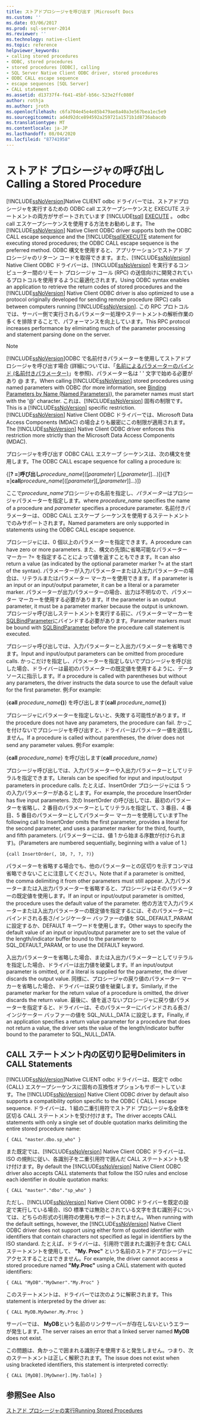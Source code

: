 ```yaml
---
title: ストアドプロシージャを呼び出す |Microsoft Docs
ms.custom: ''
ms.date: 03/06/2017
ms.prod: sql-server-2014
ms.reviewer: ''
ms.technology: native-client
ms.topic: reference
helpviewer_keywords:
- calling stored procedures
- ODBC, stored procedures
- stored procedures [ODBC], calling
- SQL Server Native Client ODBC driver, stored procedures
- ODBC CALL escape sequence
- escape sequences [SQL Server]
- CALL statement
ms.assetid: d13737f4-f641-45bf-b56c-523e2ffc080f
author: rothja
ms.author: jroth
ms.openlocfilehash: c6fa704e45e4e85b479ae8a40a3e567bea1ec5e9
ms.sourcegitcommit: ad4d92dce894592a259721a1571b1d8736abacdb
ms.translationtype: MT
ms.contentlocale: ja-JP
ms.lasthandoff: 08/04/2020
ms.locfileid: "87741958"
---
```

# <a name="calling-a-stored-procedure"></a><span data-ttu-id="e5c01-102">ストアド プロシージャの呼び出し</span><span class="sxs-lookup"><span data-stu-id="e5c01-102">Calling a Stored Procedure</span></span>
  <span data-ttu-id="e5c01-103">[!INCLUDE[ssNoVersion](../../includes/ssnoversion-md.md)]Native CLIENT odbc ドライバーでは、ストアドプロシージャを実行するための ODBC call エスケープシーケンスと EXECUTE ステートメントの両方がサポートされています [!INCLUDE[tsql](../../includes/tsql-md.md)] [EXECUTE](/sql/t-sql/language-elements/execute-transact-sql) 。 odbc call エスケープシーケンスを使用する方法をお勧めします。</span><span class="sxs-lookup"><span data-stu-id="e5c01-103">The [!INCLUDE[ssNoVersion](../../includes/ssnoversion-md.md)] Native Client ODBC driver supports both the ODBC CALL escape sequence and the [!INCLUDE[tsql](../../includes/tsql-md.md)][EXECUTE](/sql/t-sql/language-elements/execute-transact-sql) statement for executing stored procedures; the ODBC CALL escape sequence is the preferred method.</span></span> <span data-ttu-id="e5c01-104">ODBC 構文を使用すると、アプリケーションでストアド プロシージャのリターン コードを取得できます。また、[!INCLUDE[ssNoVersion](../../includes/ssnoversion-md.md)] Native Client ODBC ドライバーは、[!INCLUDE[ssNoVersion](../../includes/ssnoversion-md.md)] を実行するコンピューター間のリモート プロシージャ コール (RPC) の送信向けに開発されているプロトコルを使用するように最適化されます。</span><span class="sxs-lookup"><span data-stu-id="e5c01-104">Using ODBC syntax enables an application to retrieve the return codes of stored procedures and the [!INCLUDE[ssNoVersion](../../includes/ssnoversion-md.md)] Native Client ODBC driver is also optimized to use a protocol originally developed for sending remote procedure (RPC) calls between computers running [!INCLUDE[ssNoVersion](../../includes/ssnoversion-md.md)].</span></span> <span data-ttu-id="e5c01-105">この RPC プロトコルでは、サーバー側で実行されるパラメーター処理やステートメントの解析作業の多くを排除することで、パフォーマンスを向上しています。</span><span class="sxs-lookup"><span data-stu-id="e5c01-105">This RPC protocol increases performance by eliminating much of the parameter processing and statement parsing done on the server.</span></span>  
  
> [!NOTE]  
>  <span data-ttu-id="e5c01-106">[!INCLUDE[ssNoVersion](../../includes/ssnoversion-md.md)]ODBC で名前付きパラメーターを使用してストアドプロシージャを呼び出す場合 (詳細については、「[名前によるパラメーターのバインド (名前付きパラメーター)](https://go.microsoft.com/fwlink/?LinkID=209721)」を参照)、パラメーター名は ' ' 文字で始める必要があり \@ ます。</span><span class="sxs-lookup"><span data-stu-id="e5c01-106">When calling [!INCLUDE[ssNoVersion](../../includes/ssnoversion-md.md)] stored procedures using named parameters with ODBC (for more information, see [Binding Parameters by Name (Named Parameters)](https://go.microsoft.com/fwlink/?LinkID=209721)), the parameter names must start with the '\@' character.</span></span> <span data-ttu-id="e5c01-107">これは、[!INCLUDE[ssNoVersion](../../includes/ssnoversion-md.md)] 固有の制限です。</span><span class="sxs-lookup"><span data-stu-id="e5c01-107">This is a [!INCLUDE[ssNoVersion](../../includes/ssnoversion-md.md)] specific restriction.</span></span> <span data-ttu-id="e5c01-108">[!INCLUDE[ssNoVersion](../../includes/ssnoversion-md.md)] Native Client ODBC ドライバーでは、Microsoft Data Access Components (MDAC) の場合よりも厳密にこの制限が適用されます。</span><span class="sxs-lookup"><span data-stu-id="e5c01-108">The [!INCLUDE[ssNoVersion](../../includes/ssnoversion-md.md)] Native Client ODBC driver enforces this restriction more strictly than the Microsoft Data Access Components (MDAC).</span></span>  
  
 <span data-ttu-id="e5c01-109">プロシージャを呼び出す ODBC CALL エスケープ シーケンスは、次の構文を使用します。</span><span class="sxs-lookup"><span data-stu-id="e5c01-109">The ODBC CALL escape sequence for calling a procedure is:</span></span>  
  
 <span data-ttu-id="e5c01-110">{[**? =**]**呼び出し**_procedure_name_[([*parameter*] [**,**[*parameter*]]...)]}</span><span class="sxs-lookup"><span data-stu-id="e5c01-110">{[**?=**]**call**_procedure_name_[([*parameter*][**,**[*parameter*]]...)]}</span></span>  
  
 <span data-ttu-id="e5c01-111">ここで*procedure_name*プロシージャの名前を指定し、*パラメーター*はプロシージャパラメーターを指定します。</span><span class="sxs-lookup"><span data-stu-id="e5c01-111">where *procedure_name* specifies the name of a procedure and *parameter* specifies a procedure parameter.</span></span> <span data-ttu-id="e5c01-112">名前付きパラメーターは、ODBC CALL エスケープ シーケンスを使用するステートメントでのみサポートされます。</span><span class="sxs-lookup"><span data-stu-id="e5c01-112">Named parameters are only supported in statements using the ODBC CALL escape sequence.</span></span>  
  
 <span data-ttu-id="e5c01-113">プロシージャには、0 個以上のパラメーターを指定できます。</span><span class="sxs-lookup"><span data-stu-id="e5c01-113">A procedure can have zero or more parameters.</span></span> <span data-ttu-id="e5c01-114">また、構文の先頭に省略可能なパラメーター マーカー ?= を指定することによって値を返すこともできます。</span><span class="sxs-lookup"><span data-stu-id="e5c01-114">It can also return a value (as indicated by the optional parameter marker ?= at the start of the syntax).</span></span> <span data-ttu-id="e5c01-115">パラメーターが入力パラメーターまたは入出力パラメーターの場合は、リテラルまたはパラメーター マーカーを使用できます。</span><span class="sxs-lookup"><span data-stu-id="e5c01-115">If a parameter is an input or an input/output parameter, it can be a literal or a parameter marker.</span></span> <span data-ttu-id="e5c01-116">パラメーターが出力パラメーターの場合、出力は不明なので、パラメーター マーカーを使用する必要があります。</span><span class="sxs-lookup"><span data-stu-id="e5c01-116">If the parameter is an output parameter, it must be a parameter marker because the output is unknown.</span></span> <span data-ttu-id="e5c01-117">プロシージャ呼び出しステートメントを実行する前に、パラメーターマーカーを[SQLBindParameter](../../relational-databases/native-client-odbc-api/sqlbindparameter.md)にバインドする必要があります。</span><span class="sxs-lookup"><span data-stu-id="e5c01-117">Parameter markers must be bound with [SQLBindParameter](../../relational-databases/native-client-odbc-api/sqlbindparameter.md) before the procedure call statement is executed.</span></span>  
  
 <span data-ttu-id="e5c01-118">プロシージャ呼び出しでは、入力パラメーターと入出力パラメーターを省略できます。</span><span class="sxs-lookup"><span data-stu-id="e5c01-118">Input and input/output parameters can be omitted from procedure calls.</span></span> <span data-ttu-id="e5c01-119">かっこだけを指定し、パラメーターを指定しないでプロシージャを呼び出した場合、ドライバーは最初のパラメーターの既定値を使用するように、データ ソースに指示します。</span><span class="sxs-lookup"><span data-stu-id="e5c01-119">If a procedure is called with parentheses but without any parameters, the driver instructs the data source to use the default value for the first parameter.</span></span> <span data-ttu-id="e5c01-120">例:</span><span class="sxs-lookup"><span data-stu-id="e5c01-120">For example:</span></span>  
  
 <span data-ttu-id="e5c01-121">{**call** _procedure_name_**()**} を呼び出します</span><span class="sxs-lookup"><span data-stu-id="e5c01-121">{**call** _procedure_name_**( )**}</span></span>  
  
 <span data-ttu-id="e5c01-122">プロシージャにパラメーターを指定しないと、失敗する可能性があります。</span><span class="sxs-lookup"><span data-stu-id="e5c01-122">If the procedure does not have any parameters, the procedure can fail.</span></span> <span data-ttu-id="e5c01-123">かっこを付けないでプロシージャを呼び出すと、ドライバーはパラメーター値を送信しません。</span><span class="sxs-lookup"><span data-stu-id="e5c01-123">If a procedure is called without parentheses, the driver does not send any parameter values.</span></span> <span data-ttu-id="e5c01-124">例:</span><span class="sxs-lookup"><span data-stu-id="e5c01-124">For example:</span></span>  
  
 <span data-ttu-id="e5c01-125">{**call** _procedure_name_} を呼び出します</span><span class="sxs-lookup"><span data-stu-id="e5c01-125">{**call** _procedure_name_}</span></span>  
  
 <span data-ttu-id="e5c01-126">プロシージャ呼び出しでは、入力パラメーターや入出力パラメーターとしてリテラルを指定できます。</span><span class="sxs-lookup"><span data-stu-id="e5c01-126">Literals can be specified for input and input/output parameters in procedure calls.</span></span> <span data-ttu-id="e5c01-127">たとえば、InsertOrder プロシージャには 5 つの入力パラメーターがあるとします。</span><span class="sxs-lookup"><span data-stu-id="e5c01-127">For example, the procedure InsertOrder has five input parameters.</span></span> <span data-ttu-id="e5c01-128">次の InsertOrder の呼び出しでは、最初のパラメーターを省略し、2 番目のパラメーターとしてリテラルを指定して、3 番目、4 番目、5 番目のパラメーターとしてパラメーター マーカーを使用しています</span><span class="sxs-lookup"><span data-stu-id="e5c01-128">The following call to InsertOrder omits the first parameter, provides a literal for the second parameter, and uses a parameter marker for the third, fourth, and fifth parameters.</span></span> <span data-ttu-id="e5c01-129">(パラメーターには、値 1 から始まる序数が付けられます)。</span><span class="sxs-lookup"><span data-stu-id="e5c01-129">(Parameters are numbered sequentially, beginning with a value of 1.)</span></span>  
  
```  
{call InsertOrder(, 10, ?, ?, ?)}  
```  
  
 <span data-ttu-id="e5c01-130">パラメーターを省略する場合でも、他のパラメーターとの区切りを示すコンマは省略できないことに注意してください。</span><span class="sxs-lookup"><span data-stu-id="e5c01-130">Note that if a parameter is omitted, the comma delimiting it from other parameters must still appear.</span></span> <span data-ttu-id="e5c01-131">入力パラメーターまたは入出力パラメーターを省略すると、プロシージャはそのパラメーターの既定値を使用します。</span><span class="sxs-lookup"><span data-stu-id="e5c01-131">If an input or input/output parameter is omitted, the procedure uses the default value of the parameter.</span></span> <span data-ttu-id="e5c01-132">他の方法で入力パラメーターまたは入出力パラメーターの既定値を指定するには、そのパラメーターにバインドされる長さ/インジケーター バッファーの値を SQL_DEFAULT_PARAM に設定するか、DEFAULT キーワードを使用します。</span><span class="sxs-lookup"><span data-stu-id="e5c01-132">Other ways to specify the default value of an input or input/output parameter are to set the value of the length/indicator buffer bound to the parameter to SQL_DEFAULT_PARAM, or to use the DEFAULT keyword.</span></span>  
  
 <span data-ttu-id="e5c01-133">入出力パラメーターを省略した場合、または入出力パラメーターとしてリテラルを指定した場合、ドライバーは出力値を破棄します。</span><span class="sxs-lookup"><span data-stu-id="e5c01-133">If an input/output parameter is omitted, or if a literal is supplied for the parameter, the driver discards the output value.</span></span> <span data-ttu-id="e5c01-134">同様に、プロシージャの戻り値のパラメーター マーカーを省略した場合、ドライバーは戻り値を破棄します。</span><span class="sxs-lookup"><span data-stu-id="e5c01-134">Similarly, if the parameter marker for the return value of a procedure is omitted, the driver discards the return value.</span></span> <span data-ttu-id="e5c01-135">最後に、値を返さないプロシージャに戻り値パラメーターを指定すると、ドライバーは、そのパラメーターにバインドされる長さ/インジケーター バッファーの値を SQL_NULL_DATA に設定します。</span><span class="sxs-lookup"><span data-stu-id="e5c01-135">Finally, if an application specifies a return value parameter for a procedure that does not return a value, the driver sets the value of the length/indicator buffer bound to the parameter to SQL_NULL_DATA.</span></span>  
  
## <a name="delimiters-in-call-statements"></a><span data-ttu-id="e5c01-136">CALL ステートメント内の区切り記号</span><span class="sxs-lookup"><span data-stu-id="e5c01-136">Delimiters in CALL Statements</span></span>  
 <span data-ttu-id="e5c01-137">[!INCLUDE[ssNoVersion](../../includes/ssnoversion-md.md)]Native CLIENT odbc ドライバーは、既定で odbc {CALL} エスケープシーケンスに固有の互換性オプションもサポートしています。</span><span class="sxs-lookup"><span data-stu-id="e5c01-137">The [!INCLUDE[ssNoVersion](../../includes/ssnoversion-md.md)] Native Client ODBC driver by default also supports a compatibility option specific to the ODBC { CALL } escape sequence.</span></span> <span data-ttu-id="e5c01-138">ドライバーは、1 組の二重引用符でストアド プロシージャ名全体を区切る CALL ステートメントを受け付けます。</span><span class="sxs-lookup"><span data-stu-id="e5c01-138">The driver accepts CALL statements with only a single set of double quotation marks delimiting the entire stored procedure name:</span></span>  
  
```  
{ CALL "master.dbo.sp_who" }  
```  
  
 <span data-ttu-id="e5c01-139">また既定では、[!INCLUDE[ssNoVersion](../../includes/ssnoversion-md.md)] Native Client ODBC ドライバーは、ISO の規則に従い、各識別子を二重引用符で囲んだ CALL ステートメントも受け付けます。</span><span class="sxs-lookup"><span data-stu-id="e5c01-139">By default the [!INCLUDE[ssNoVersion](../../includes/ssnoversion-md.md)] Native Client ODBC driver also accepts CALL statements that follow the ISO rules and enclose each identifier in double quotation marks:</span></span>  
  
```  
{ CALL "master"."dbo"."sp_who" }  
```  
  
 <span data-ttu-id="e5c01-140">ただし、[!INCLUDE[ssNoVersion](../../includes/ssnoversion-md.md)] Native Client ODBC ドライバーを既定の設定で実行している場合、ISO 標準では無効とされている文字を含む識別子については、どちらの形式の引用符の使用もサポートされません。</span><span class="sxs-lookup"><span data-stu-id="e5c01-140">When running with the default settings, however, the [!INCLUDE[ssNoVersion](../../includes/ssnoversion-md.md)] Native Client ODBC driver does not support using either form of quoted identifier with identifiers that contain characters not specified as legal in identifiers by the ISO standard.</span></span> <span data-ttu-id="e5c01-141">たとえば、ドライバーは、引用符で囲まれた識別子を含む CALL ステートメントを使用して、 **"My. Proc"** という名前のストアドプロシージャにアクセスすることはできません。</span><span class="sxs-lookup"><span data-stu-id="e5c01-141">For example, the driver cannot access a stored procedure named **"My.Proc"** using a CALL statement with quoted identifiers:</span></span>  
  
```  
{ CALL "MyDB"."MyOwner"."My.Proc" }  
```  
  
 <span data-ttu-id="e5c01-142">このステートメントは、ドライバーでは次のように解釈されます。</span><span class="sxs-lookup"><span data-stu-id="e5c01-142">This statement is interpreted by the driver as:</span></span>  
  
```  
{ CALL MyDB.MyOwner.My.Proc }  
```  
  
 <span data-ttu-id="e5c01-143">サーバーでは、 **MyDB**という名前のリンクサーバーが存在しないというエラーが発生します。</span><span class="sxs-lookup"><span data-stu-id="e5c01-143">The server raises an error that a linked server named **MyDB** does not exist.</span></span>  
  
 <span data-ttu-id="e5c01-144">この問題は、角かっこで囲まれる識別子を使用すると発生しません。つまり、次のステートメントは正しく解釈されます。</span><span class="sxs-lookup"><span data-stu-id="e5c01-144">The issue does not exist when using bracketed identifiers, this statement is interpreted correctly:</span></span>  
  
```  
{ CALL [MyDB].[MyOwner].[My.Table] }  
```  
  
## <a name="see-also"></a><span data-ttu-id="e5c01-145">参照</span><span class="sxs-lookup"><span data-stu-id="e5c01-145">See Also</span></span>  
 [<span data-ttu-id="e5c01-146">ストアド プロシージャの実行</span><span class="sxs-lookup"><span data-stu-id="e5c01-146">Running Stored Procedures</span></span>](../../relational-databases/native-client-odbc-stored-procedures/running-stored-procedures.md)  
  
  

